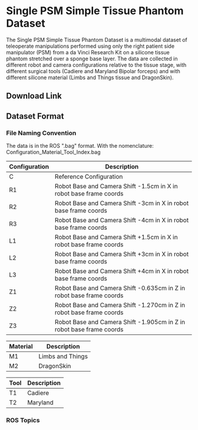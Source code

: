 # Single PSM Simple Tissue Phantom Dataset

The Single PSM Simple Tissue Phantom Dataset is a multimodal dataset of teleoperate manipulations performed using only the right patient side manipulator (PSM) from a da Vinci Research Kit on a silicone tissue phantom stretched over a sponge base layer. The data are collected in different robot and camera configurations relative to the tissue stage, with different surgical tools (Cadiere and Maryland Bipolar forceps) and with different silicone material (Limbs and Things tissue and DragonSkin).

## Download Link


## Dataset Format

### File Naming Convention

The data is in the ROS ".bag" format. With the nomenclature: Configuration_Material_Tool_Index.bag


| Configuration      | Description |
| -------------------| ----------- |
| C                  | Reference Configuration      |
| R1                 | Robot Base and Camera Shift -1.5cm in X in robot base frame coords |
| R2                 | Robot Base and Camera Shift -3cm in X in robot base frame coords |
| R3                 | Robot Base and Camera Shift -4cm in X in robot base frame coords |
| L1                 | Robot Base and Camera Shift +1.5cm in X in robot base frame coords |
| L2                 | Robot Base and Camera Shift +3cm in X in robot base frame coords |
| L3                 | Robot Base and Camera Shift +4cm in X in robot base frame coords |
| Z1                 | Robot Base and Camera Shift -0.635cm in Z in robot base frame coords |
| Z2                 | Robot Base and Camera Shift -1.270cm in Z in robot base frame coords |
| Z3                 | Robot Base and Camera Shift -1.905cm in Z in robot base frame coords|

| Material      | Description |
| --------------| ----------- |
| M1            | Limbs and Things|
| M2            | DragonSkin      |

| Tool      | Description |
| ----------| ----------- |
| T1        | Cadiere     |
| T2        | Maryland    |

### ROS Topics